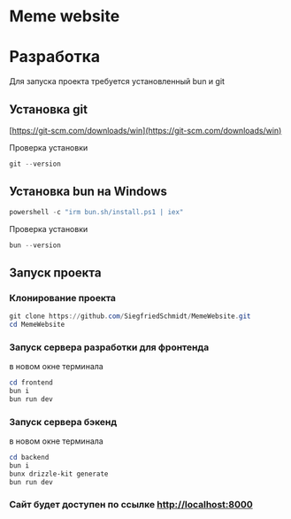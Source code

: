 # Meme website

# Разработка
Для запуска проекта требуется установленный bun и git 

## Установка git
[https://git-scm.com/downloads/win](https://git-scm.com/downloads/win)

Проверка установки
```powershell
git --version
```

## Установка bun на Windows
```powershell
powershell -c "irm bun.sh/install.ps1 | iex"
```
Проверка установки
```powershell
bun --version
```

## Запуск проекта 
### Клонирование проекта
```powershell
git clone https://github.com/SiegfriedSchmidt/MemeWebsite.git
cd MemeWebsite
```

### Запуск сервера разработки для фронтенда
в новом окне терминала
```powershell
cd frontend
bun i
bun run dev
```

### Запуск сервера бэкенд
в новом окне терминала
```powershell
cd backend
bun i
bunx drizzle-kit generate
bun run dev
```

### Сайт будет доступен по ссылке [http://localhost:8000](http://localhost:8000)

